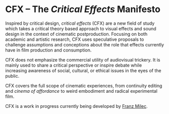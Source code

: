# CFX – The *Critical Effects* Manifesto

Inspired by critical design, *critical effects* (CFX) are  a new field of study which takes a critical theory based approach to visual effects and sound design in the context of cinematic postproduction. Focusing on both academic and artistic research, CFX uses speculative proposals to challenge assumptions and conceptions about the role that effects currently have in film production and consumption.

CFX does not emphasize the commercial utility of audiovisual trickery. It is mainly used to share a critical perspective or inspire debate while increasing awareness of social, cultural, or ethical issues in the eyes of the public.

CFX covers the full scope of cinematic experiences, from continuity editing and *cinema of affordance* to weird embodiment and radical experimental film.

CFX is a work in progress currently being developed by [Franz Milec](https://franzmilec.com).
